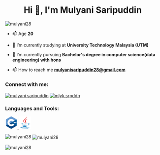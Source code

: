 <h1 align="center">Hi 👋, I'm Mulyani Saripuddin</h1>
<p align="left"> <img src="https://komarev.com/ghpvc/?username=mulyani28&label=Profile%20views&color=0e75b6&style=flat" alt="mulyani28" /> </p>

- 📫 Age **20**

- 🔭 I’m currently studying at **University Technology Malaysia (UTM)**

- 🌱 I’m currently pursuing **Bachelor's degree in computer science(data engineering) with hons**

- 📫 How to reach me **mulyanisaripuddin28@gmail.com**

<h3 align="left">Connect with me:</h3>
<p align="left">
<a href="https://linkedin.com/in/mulyani saripuddin" target="blank"><img align="center" src="https://raw.githubusercontent.com/rahuldkjain/github-profile-readme-generator/master/src/images/icons/Social/linked-in-alt.svg" alt="mulyani saripuddin" height="30" width="40" /></a>
<a href="https://instagram.com/mlyk.srpddn" target="blank"><img align="center" src="https://raw.githubusercontent.com/rahuldkjain/github-profile-readme-generator/master/src/images/icons/Social/instagram.svg" alt="mlyk.srpddn" height="30" width="40" /></a>
</p>

<h3 align="left">Languages and Tools:</h3>
<p align="left"> <a href="https://www.w3schools.com/cpp/" target="_blank" rel="noreferrer"> <img src="https://raw.githubusercontent.com/devicons/devicon/master/icons/cplusplus/cplusplus-original.svg" alt="cplusplus" width="40" height="40"/> </a> <a href="https://www.java.com" target="_blank" rel="noreferrer"> <img src="https://raw.githubusercontent.com/devicons/devicon/master/icons/java/java-original.svg" alt="java" width="40" height="40"/> </a> </p>

<p><img align="left" src="https://github-readme-stats.vercel.app/api/top-langs?username=mulyani28&show_icons=true&locale=en&layout=compact" alt="mulyani28" /></p>

<p>&nbsp;<img align="center" src="https://github-readme-stats.vercel.app/api?username=mulyani28&show_icons=true&locale=en" alt="mulyani28" /></p>

<p><img align="center" src="https://github-readme-streak-stats.herokuapp.com/?user=mulyani28&" alt="mulyani28" /></p>
